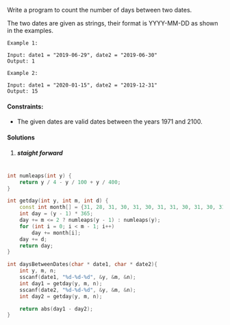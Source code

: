 Write a program to count the number of days between two dates.

The two dates are given as strings, their format is YYYY-MM-DD as shown in the examples.

 

```
Example 1:

Input: date1 = "2019-06-29", date2 = "2019-06-30"
Output: 1

Example 2:

Input: date1 = "2020-01-15", date2 = "2019-12-31"
Output: 15
```

 

#### Constraints:

-    The given dates are valid dates between the years 1971 and 2100.



#### Solutions


1. ##### staight forward

```c++

int numleaps(int y) {
    return y / 4 - y / 100 + y / 400;
}

int getday(int y, int m, int d) {
    const int month[] = {31, 28, 31, 30, 31, 30, 31, 31, 30, 31, 30, 31};
    int day = (y - 1) * 365;
    day += m <= 2 ? numleaps(y - 1) : numleaps(y);
    for (int i = 0; i < m - 1; i++)
        day += month[i];
    day += d;
    return day;
}

int daysBetweenDates(char * date1, char * date2){
    int y, m, n;
    sscanf(date1, "%d-%d-%d", &y, &m, &n);
    int day1 = getday(y, m, n);
    sscanf(date2, "%d-%d-%d", &y, &m, &n);
    int day2 = getday(y, m, n);

    return abs(day1 - day2);
}


```